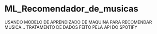 # ML_Recomendador_de_musicas
USANDO MODELO DE APRENDIZADO DE MAQUINA PARA RECOMENDAR MUSICA... TRATAMENTO DE DADOS FEITO PELA API DO SPOTIFY
